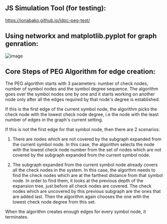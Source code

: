 ## JS Simulation Tool (for testing): 
https://jonabako.github.io/ldpc-peg-test/

## Using networkx and matplotlib.pyplot for graph genration:

![image](https://github.com/jonabako/ldpc-peg-test/assets/87908322/1920750b-83ed-4256-82aa-0cb679738d71)

## Core Steps of PEG Algorithm for edge creation:

The PEG algorithm starts with 3 parameters: number of check nodes, number of symbol nodes and the symbol degree sequence. The algorithm goes over the symbol nodes one by one and it starts working on another node only after all the edges required by that node's degree is established. 

If this is the first edge of the current symbol node, the algorithm picks the check node with the lowest check node degree, i.e the node with the least number of edges in the graph's current setting. 

If this is not the first edge for that symbol node, then there are 2 scenarios:

1. There are nodes which are not covered by the subgraph expanded from the current symbol node. In this case, the algorithm selects the node with the lowest check node number from the set of nodes which are not covered by the subgraph expanded from the current symbol node.

2. The subgraph expanded from the current symbol node already covers all the check nodes in the system. In this case, the algorthm needs to find the check nodes which are at the farthest distance from that symbol node. In order to find them, it looks at the previous depth of the expansion tree, just before all check nodes are covered. The check nodes which are uncovered by this previous subgraph are the ones that are added last. Then the algorithm again chooses the one with the lowest check node degree from this set.

When the algorithm creates enough edges for every symbol node, it terminates.
